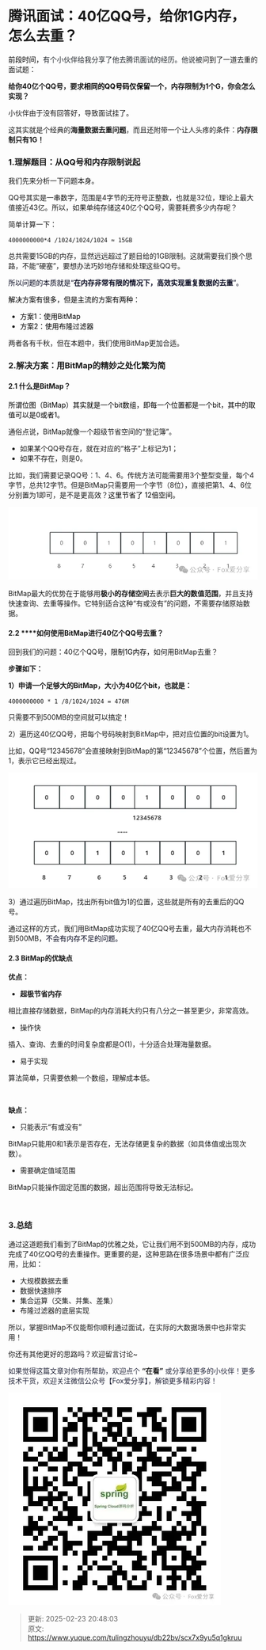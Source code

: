 # 腾讯面试：40亿QQ号，给你1G内存，怎么去重？

<font style="color:rgb(0, 0, 0);">前段时间，</font><font style="color:rgb(36, 41, 46);">有个小伙伴给我分享了他去腾讯面试的经历。他说被</font><font style="color:rgba(0, 0, 0, 0.9);">问到了一道去重的面试题：</font>

**<font style="color:rgba(0, 0, 0, 0.9);">给你40亿个QQ号，要求</font>****<font style="color:rgb(1, 1, 1);">相同的QQ号码仅保留一个</font>****<font style="color:rgba(0, 0, 0, 0.9);">，内存限制为1个G，你会怎么实现？</font>**

<font style="color:rgba(0, 0, 0, 0.9);">小伙伴由于没有回答好，导致面试挂了。</font>

<font style="color:rgba(0, 0, 0, 0.9);">这其实就是个经典的</font>**<font style="color:rgba(0, 0, 0, 0.9);">海量数据去重问题</font>**<font style="color:rgba(0, 0, 0, 0.9);">，而且还附带一个让人头疼的条件：</font>**<font style="color:rgba(0, 0, 0, 0.9);">内存限制只有1G！</font>**

<font style="color:rgba(0, 0, 0, 0.9);"></font>

### **<font style="color:rgba(0, 0, 0, 0.9);">1.理解题目：从QQ号和内存限制说起</font>**
<font style="color:rgba(0, 0, 0, 0.9);">我们先来分析一下问题本身。</font>

<font style="color:rgba(0, 0, 0, 0.9);">QQ号其实是一串数字，范围是4字节的无符号正整数，也就是32位，理论上最大值接近43亿。所以，如果单纯存储这40亿个QQ号，需要耗费多少内存呢？</font>

<font style="color:rgba(0, 0, 0, 0.9);">简单计算一下：</font>

```plain
4000000000*4 /1024/1024/1024 ≈ 15GB
```

<font style="color:rgba(0, 0, 0, 0.9);">总共需要15GB的内存，显然远远超过了题目给的1GB限制。这就需要我们换个思路，不能“硬塞”，要想办法巧妙地存储和处理这些QQ号。</font>

<font style="color:rgb(6, 8, 31);">所以问题的本质就是“</font>**<font style="color:rgb(6, 8, 31);">在内存非常有限的情况下，高效实现重复数据的去重</font>**<font style="color:rgb(6, 8, 31);">”。</font>

<font style="color:rgb(0, 0, 0);">解决方案有很多，但是主流的方案有两种：</font>

+ <font style="color:rgb(0, 0, 0);">方案1：使用BitMap</font>
+ <font style="color:rgb(0, 0, 0);">方案2：使用布隆过滤器</font>

<font style="color:rgba(0, 0, 0, 0.9);">两者各有千秋，但在本题中，我们使用BitMap更加合适。</font>

### **<font style="color:rgba(0, 0, 0, 0.9);">2.解决方案：用BitMap的精妙之处化繁为简</font>**
#### **<font style="color:rgba(0, 0, 0, 0.9);">2.1 什么是BitMap？</font>**
<font style="color:rgb(0, 0, 0);">所谓位图（BitMap）其实就是一个bit数组，即每一个位置都是一个bit，其中的取值可以是0或者1。</font>

<font style="color:rgba(0, 0, 0, 0.9);">通俗点说，BitMap就像一个超级节省空间的“登记簿”。</font>

+ <font style="color:rgba(0, 0, 0, 0.9);">如果某个QQ号存在，就在对应的“格子”上标记为1；</font>
+ <font style="color:rgba(0, 0, 0, 0.9);">如果不存在，则是0。</font>

<font style="color:rgba(0, 0, 0, 0.9);">比如，我们需要记录QQ号：1、4、6。传统方法可能需要用3个整型变量，每个4字节，总共12字节。但是BitMap只需要用一个字节（8位），直接把第1、4、6位分别置为1即可，是不是更高效？</font><font style="color:rgb(0, 0, 0);">这里节省了 12倍空间。</font>

![1740313594613-f4202416-b7d9-483d-8bc5-c4ca1a89f02b.webp](./img/3y3F0jsvHPwhtJJ2/1740313594613-f4202416-b7d9-483d-8bc5-c4ca1a89f02b-197521.webp)

<font style="color:rgba(0, 0, 0, 0.9);">BitMap最大的优势在于能够用</font>**<font style="color:rgba(0, 0, 0, 0.9);">极小的存储空间</font>**<font style="color:rgba(0, 0, 0, 0.9);">去表示</font>**<font style="color:rgba(0, 0, 0, 0.9);">巨大的数值范围</font>**<font style="color:rgba(0, 0, 0, 0.9);">，并且支持快速查询、去重等操作。它特别适合这种“有或没有”的问题，不需要存储原始数据。</font>

<font style="color:rgba(0, 0, 0, 0.9);">  
</font>

#### **<font style="color:rgba(0, 0, 0, 0.9);">2.2 </font>****<font style="color:rgba(0, 0, 0, 0.9);">如何使用BitMap进行40亿个QQ号去重？</font>**
<font style="color:rgba(0, 0, 0, 0.9);">回到我们的问题：40亿个QQ号，</font><font style="color:rgb(0, 0, 0);">限制1G内存，</font><font style="color:rgba(0, 0, 0, 0.9);">如何用BitMap去重？</font>

**<font style="color:rgba(0, 0, 0, 0.9);">步骤如下：</font>**

**<font style="color:rgba(0, 0, 0, 0.9);">1）申请一个足够大的BitMap，大小为40亿个bit，也就是：</font>**

```plain
4000000000 * 1 /8/1024/1024 = 476M
```

<font style="color:rgba(0, 0, 0, 0.9);">只需要不到500MB的空间就可以搞定！</font>

<font style="color:rgba(0, 0, 0, 0.9);">  
</font>

<font style="color:rgba(0, 0, 0, 0.9);">2）遍历这40亿QQ号，把每个号码映射到BitMap中，把对应位置的bit设置为1。</font>

<font style="color:rgba(0, 0, 0, 0.9);">比如，QQ号“12345678”会直接映射到BitMap的第“12345678”个位置，然后置为1，表示它已经出现过。</font>

![1740313594686-dcf49ea9-8109-4716-bd85-4fe4d72f2327.webp](./img/3y3F0jsvHPwhtJJ2/1740313594686-dcf49ea9-8109-4716-bd85-4fe4d72f2327-837225.webp)

<font style="color:rgba(0, 0, 0, 0.9);">  
</font>

<font style="color:rgba(0, 0, 0, 0.9);">3）通过遍历BitMap，找出所有bit值为1的位置，这些就是所有的去重后的QQ号。</font>

<font style="color:rgba(0, 0, 0, 0.9);">  
</font>

<font style="color:rgba(0, 0, 0, 0.9);">通过这样的方式，我们用BitMap成功实现了40亿QQ号去重，最大内存消耗也不到500MB，</font><font style="color:rgb(6, 8, 31);">不会有内存不足的问题。</font>

#### **<font style="color:rgba(0, 0, 0, 0.9);">2.3 BitMap的优缺点</font>**
**<font style="color:rgba(0, 0, 0, 0.9);">优点：</font>**

+ **<font style="color:rgba(0, 0, 0, 0.9);">超极节省内存</font>**

<font style="color:rgba(0, 0, 0, 0.9);">相比直接存储数据，BitMap的内存消耗大约只有八分之一甚至更少，非常高效。</font>

+ <font style="color:rgba(0, 0, 0, 0.9);">操作快</font>

<font style="color:rgba(0, 0, 0, 0.9);">插入、查询、去重的时间复杂度都是O(1)，十分适合处理海量数据。</font>

+ <font style="color:rgba(0, 0, 0, 0.9);">易于实现</font>

<font style="color:rgba(0, 0, 0, 0.9);">算法简单，只需要依赖一个数组，理解成本低。</font>

**<font style="color:rgba(0, 0, 0, 0.9);">  
</font>**

**<font style="color:rgba(0, 0, 0, 0.9);">缺点：</font>**

+ <font style="color:rgba(0, 0, 0, 0.9);">只能表示“有或没有”</font>

<font style="color:rgba(0, 0, 0, 0.9);">BitMap只能用0和1表示是否存在，无法存储更复杂的数据（如具体值或出现次数）。</font>

+ <font style="color:rgba(0, 0, 0, 0.9);">需要确定值域范围</font>

<font style="color:rgba(0, 0, 0, 0.9);">BitMap只能操作固定范围的数据，超出范围将导致无法标记。</font>

**<font style="color:rgba(0, 0, 0, 0.9);">  
</font>**

### **<font style="color:rgba(0, 0, 0, 0.9);">3.总结</font>**
<font style="color:rgba(0, 0, 0, 0.9);">通过这道题我们看到了BitMap的优雅之处，它让我们用不到500MB的内存，成功完成了40亿QQ号的去重操作。更重要的是，这种思路在很多场景中都有广泛应用，比如：</font>

+ <font style="color:rgba(0, 0, 0, 0.9);">大规模数据去重</font>
+ <font style="color:rgba(0, 0, 0, 0.9);">数据快速排序</font>
+ <font style="color:rgba(0, 0, 0, 0.9);">集合运算（交集、并集、差集）</font>
+ <font style="color:rgba(0, 0, 0, 0.9);">布隆过滤器的底层实现</font>

<font style="color:rgba(0, 0, 0, 0.9);">所以，掌握BitMap不仅能帮你顺利通过面试，在实际的大数据场景中也非常实用！</font>

<font style="color:rgba(0, 0, 0, 0.9);">你还有其他更好的思路吗？欢迎留言讨论~</font>

<font style="color:rgba(0, 0, 0, 0.9);"></font>

<font style="color:rgba(6, 8, 31, 0.88);">如果觉得这篇文章对你有所帮助，欢迎点个 </font>**“在看”**<font style="color:rgba(6, 8, 31, 0.88);"> 或分享给更多的小伙伴！更多技术干货，欢迎关注微信公众号【Fox爱分享】，解锁更多精彩内容！</font>

![1740313095984-22912fd3-e15a-4948-8bfd-467d0dbfa39c.webp](./img/3y3F0jsvHPwhtJJ2/1740313095984-22912fd3-e15a-4948-8bfd-467d0dbfa39c-044643.webp)



> 更新: 2025-02-23 20:48:03  
> 原文: <https://www.yuque.com/tulingzhouyu/db22bv/scx7x9yu5q1gkruu>